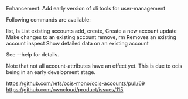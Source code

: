 Enhancement: Add early version of cli tools for user-management

Following commands are available:

list, ls        List existing accounts
add, create,    Create a new account
update          Make changes to an existing account
remove, rm      Removes an existing account
inspect         Show detailed data on an existing account

See --help for details.

Note that not all account-attributes have an effect yet. This is due to ocis
being in an early development stage.

https://github.com/refs/ocis-mono/ocis-accounts/pull/69
https://github.com/owncloud/product/issues/115
